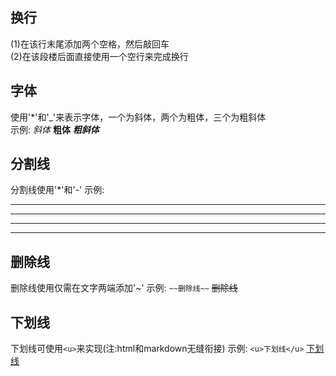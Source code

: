 ## 换行
(1)在该行末尾添加两个空格，然后敲回车  
(2)在该段楼后面直接使用一个空行来完成换行
## 字体
使用'*'和'_'来表示字体，一个为斜体，两个为粗体，三个为粗斜体  
示例:
*斜体*
**粗体**
***粗斜体***
## 分割线
分割线使用'*'和'-'
示例:

----------------------------
****************************
- - -
* * *
## 删除线
删除线使用仅需在文字两端添加'~'
示例:
`~~删除线~~`
~~删除线~~
## 下划线
下划线可使用`<u>`来实现(注:html和markdown无缝衔接)
示例:
`<u>下划线</u>`
<u>下划线</u>